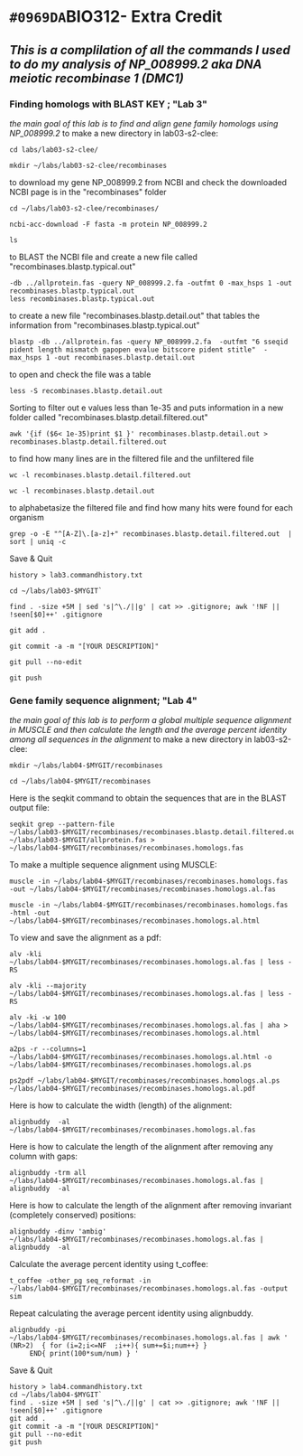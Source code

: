 # `#0969DA`BIO312- Extra Credit

## _This is a complilation of all the commands I used to do my analysis of NP_008999.2 aka DNA meiotic recombinase 1 (DMC1)_

### Finding homologs with BLAST KEY ; "Lab 3"
_the main goal of this lab is to find and align gene family homologs using NP_008999.2_ 
to make a new directory in lab03-s2-clee: 
```
cd labs/lab03-s2-clee/

mkdir ~/labs/lab03-s2-clee/recombinases
```
to download my gene NP_008999.2 from NCBI and check the downloaded NCBI page is in the "recombinases" folder
```
cd ~/labs/lab03-s2-clee/recombinases/

ncbi-acc-download -F fasta -m protein NP_008999.2

ls
```
to BLAST the NCBI file and create a new file called "recombinases.blastp.typical.out"
```
-db ../allprotein.fas -query NP_008999.2.fa -outfmt 0 -max_hsps 1 -out recombinases.blastp.typical.out
less recombinases.blastp.typical.out
```
to create a new file "recombinases.blastp.detail.out" that tables the information from "recombinases.blastp.typical.out"
```
blastp -db ../allprotein.fas -query NP_008999.2.fa  -outfmt "6 sseqid pident length mismatch gapopen evalue bitscore pident stitle"  -max_hsps 1 -out recombinases.blastp.detail.out
```
to open and check the file was a table	
```
less -S recombinases.blastp.detail.out
```
Sorting
to filter out e values less than 1e-35 and puts information in a new folder called "recombinases.blastp.detail.filtered.out"
```
awk '{if ($6< 1e-35)print $1 }' recombinases.blastp.detail.out > recombinases.blastp.detail.filtered.out
```
to find how many lines are in the filtered file and the unfiltered file
```
wc -l recombinases.blastp.detail.filtered.out

wc -l recombinases.blastp.detail.out  
```
to alphabetasize the filtered file and find how many hits were found for each organism
```
grep -o -E "^[A-Z]\.[a-z]+" recombinases.blastp.detail.filtered.out  | sort | uniq -c 
```
Save & Quit
```
history > lab3.commandhistory.txt

cd ~/labs/lab03-$MYGIT`

find . -size +5M | sed 's|^\./||g' | cat >> .gitignore; awk '!NF || !seen[$0]++' .gitignore

git add .

git commit -a -m "[YOUR DESCRIPTION]"

git pull --no-edit

git push
```

### Gene family sequence alignment; "Lab 4"
_the main goal of this lab is to perform a global multiple sequence alignment in MUSCLE and then calculate the length and the average percent identity among all sequences in the alignment_
to make a new directory in lab03-s2-clee: 
```
mkdir ~/labs/lab04-$MYGIT/recombinases

cd ~/labs/lab04-$MYGIT/recombinases
```
Here is the seqkit command to obtain the sequences that are in the BLAST output file:
```
seqkit grep --pattern-file ~/labs/lab03-$MYGIT/recombinases/recombinases.blastp.detail.filtered.out ~/labs/lab03-$MYGIT/allprotein.fas > ~/labs/lab04-$MYGIT/recombinases/recombinases.homologs.fas
```
To make a multiple sequence alignment using MUSCLE:
```
muscle -in ~/labs/lab04-$MYGIT/recombinases/recombinases.homologs.fas -out ~/labs/lab04-$MYGIT/recombinases/recombinases.homologs.al.fas

muscle -in ~/labs/lab04-$MYGIT/recombinases/recombinases.homologs.fas -html -out ~/labs/lab04-$MYGIT/recombinases/recombinases.homologs.al.html
```
To view and save the alignment as a pdf:
```
alv -kli  ~/labs/lab04-$MYGIT/recombinases/recombinases.homologs.al.fas | less -RS

alv -kli --majority ~/labs/lab04-$MYGIT/recombinases/recombinases.homologs.al.fas | less -RS

alv -ki -w 100 ~/labs/lab04-$MYGIT/recombinases/recombinases.homologs.al.fas | aha > ~/labs/lab04-$MYGIT/recombinases/recombinases.homologs.al.html

a2ps -r --columns=1 ~/labs/lab04-$MYGIT/recombinases/recombinases.homologs.al.html -o ~/labs/lab04-$MYGIT/recombinases/recombinases.homologs.al.ps

ps2pdf ~/labs/lab04-$MYGIT/recombinases/recombinases.homologs.al.ps ~/labs/lab04-$MYGIT/recombinases/recombinases.homologs.al.pdf
```
Here is how to calculate the width (length) of the alignment:
```
alignbuddy  -al  ~/labs/lab04-$MYGIT/recombinases/recombinases.homologs.al.fas
```
Here is how to calculate the length of the alignment after removing any column with gaps:
```
alignbuddy -trm all  ~/labs/lab04-$MYGIT/recombinases/recombinases.homologs.al.fas | alignbuddy  -al
```
Here is how to calculate the length of the alignment after removing invariant (completely conserved) positions:
```
alignbuddy -dinv 'ambig' ~/labs/lab04-$MYGIT/recombinases/recombinases.homologs.al.fas | alignbuddy  -al
```
Calculate the average percent identity using t_coffee:
```
t_coffee -other_pg seq_reformat -in ~/labs/lab04-$MYGIT/recombinases/recombinases.homologs.al.fas -output sim
```
Repeat calculating the average percent identity using alignbuddy.
```
alignbuddy -pi ~/labs/lab04-$MYGIT/recombinases/recombinases.homologs.al.fas | awk ' (NR>2)  { for (i=2;i<=NF  ;i++){ sum+=$i;num++} }
     END{ print(100*sum/num) } '
```
Save & Quit
```
history > lab4.commandhistory.txt
cd ~/labs/lab04-$MYGIT`
find . -size +5M | sed 's|^\./||g' | cat >> .gitignore; awk '!NF || !seen[$0]++' .gitignore
git add .
git commit -a -m "[YOUR DESCRIPTION]"
git pull --no-edit
git push
```
